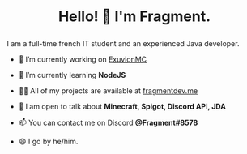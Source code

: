# <p align="center"> Hello! 👋 I'm Fragment. </p>

I am a full-time french IT student and an experienced Java developer.

- 🔭 I’m currently working on [ExuvionMC](https://exuvionmc.fr)

- 🌱 I’m currently learning **NodeJS**
- 👨‍💻 All of my projects are available at [fragmentdev.me](https://fragmentdev.me)
- 💬 I am open to talk about **Minecraft, Spigot, Discord API, JDA**
- 📫 You can contact me on Discord **@Fragment#8578**
- 😄 I go by he/him.
